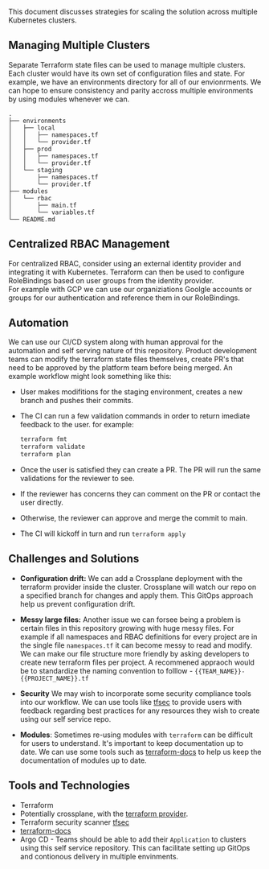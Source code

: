 
This document discusses strategies for scaling the solution across multiple Kubernetes clusters.

## Managing Multiple Clusters

Separate Terraform state files can be used to manage multiple clusters.  Each cluster would have its own set of configuration files and state.
For example, we have an environments directory for all of our envionrments. 
We can hope to ensure consistency and parity accross multiple environments by using modules whenever we can. 

```
.
├── environments
│   ├── local
│   │   ├── namespaces.tf
│   │   └── provider.tf
│   ├── prod
│   │   ├── namespaces.tf
│   │   └── provider.tf
│   └── staging
│       ├── namespaces.tf
│       └── provider.tf
├── modules
│   └── rbac
│       ├── main.tf
│       └── variables.tf
└── README.md
```

## Centralized RBAC Management

For centralized RBAC, consider using an external identity provider and integrating it with Kubernetes. Terraform can then be used to configure RoleBindings based on user groups from the identity provider.  
For example with GCP we can use our organiziations Goolgle accounts or groups for our authentication and reference them in our RoleBindings.

## Automation

We can use our CI/CD system along with human approval for the automation and self serving nature of this repository. Product development teams can modify the terraform state files themselves, create PR's that need to 
be approved by the platform team before being merged. 
An example workflow might look something like this:

- User makes modifitions for the staging environment, creates a new branch and pushes their commits.
- The CI can run a few validation commands in order to return imediate feedback to the user. 
  for example:

  ```bash
  terraform fmt
  terraform validate
  terraform plan
  ```
- Once the user is satisfied they can create a PR. The PR will run the same validations for the reviewer to see. 
- If the reviewer has concerns they can comment on the PR or contact the user directly. 
- Otherwise, the reviewer can approve and merge the commit to main. 
- The CI will kickoff in turn and run `terraform apply`

## Challenges and Solutions

- **Configuration drift:** 
We can add a Crossplane deployment with the terraform provider inside the cluster. 
Crossplane will watch our repo on a specified branch for changes and apply them. This GitOps approach help us prevent configuration drift.
  
- **Messy large files:**
Another issue we can forsee being a problem is certain files in this repository growing with huge messy files. 
For example if all namespaces and RBAC definitions for every project are in the single file `namespaces.tf` it can become messy to read and modify. 
We can make our file structure more friendly by asking developers to create new terraform files per project. 
A recommened appraoch would be to standardize the naming convention to folllow - `{{TEAM_NAME}}-{{PROJECT_NAME}}.tf`
  
- **Security**
We may wish to incorporate some security compliance tools into our workflow. 
We can use tools like [tfsec](https://aquasecurity.github.io/tfsec/v1.20.0/) to provide users with feedback regarding best practices for any resources they wish to create using our self service repo. 

- **Modules**:
Sometimes re-using modules with `terraform` can be difficult for users to understand. It's important to keep documentation up to date. 
We can use some tools such as [terraform-docs](https://terraform-docs.io/user-guide/introduction/) to help us keep the documentation of modules up to date.
  

## Tools and Technologies

- Terraform
- Potentially crossplane, with the [terraform provider](https://github.com/upbound/provider-terraform). 
- Terraform security scanner [tfsec](https://aquasecurity.github.io/tfsec/v1.20.0/)
- [terraform-docs](https://terraform-docs.io/user-guide/introduction/)
- Argo CD - Teams should be able to add their `Application` to clusters using this self service repository. This can facilitate setting up GitOps and contionous delivery in multiple envinments. 


